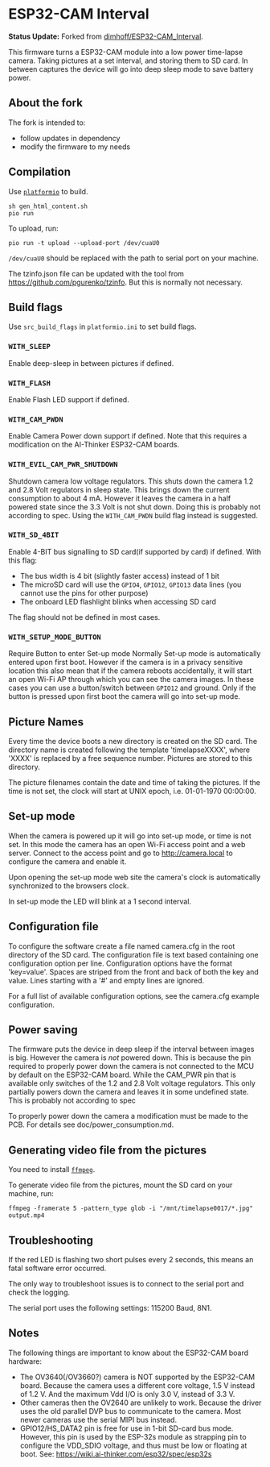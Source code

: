 ESP32-CAM Interval
==================

__Status Update:__ Forked from [dimhoff/ESP32-CAM_Interval](https://github.com/dimhoff/ESP32-CAM_Interval).

This firmware turns a ESP32-CAM module into a low power time-lapse camera.
Taking pictures at a set interval, and storing them to SD card. In between
captures the device will go into deep sleep mode to save battery power.

About the fork
--------------

The fork is intended to:

* follow updates in dependency
* modify the firmware to my needs

Compilation
-----------

Use [`platformio`](https://platformio.org/) to build.

```console
sh gen_html_content.sh
pio run
```

To upload, run:

```console
pio run -t upload --upload-port /dev/cuaU0
```

`/dev/cuaU0` should be replaced with the path to serial port on your machine.

The tzinfo.json file can be updated with the tool from
https://github.com/pgurenko/tzinfo. But this is normally not necessary.

## Build flags

Use `src_build_flags` in `platformio.ini` to set build flags.

### `WITH_SLEEP`

Enable deep-sleep in between pictures if defined.

### `WITH_FLASH`

Enable Flash LED support if defined.

### `WITH_CAM_PWDN`

Enable Camera Power down support if defined. Note that this requires a
modification on the AI-Thinker ESP32-CAM boards.

### `WITH_EVIL_CAM_PWR_SHUTDOWN`

Shutdown camera low voltage regulators.  This shuts down the camera 1.2 and
2.8 Volt regulators in sleep state. This brings down the current
consumption to about 4 mA. However it leaves the camera in a half powered
state since the 3.3 Volt is not shut down. Doing this is probably not
according to spec. Using the `WITH_CAM_PWDN` build flag instead is suggested.

### `WITH_SD_4BIT`

Enable 4-BIT bus signalling to SD card(if supported by card) if defined. With
this flag:

* The bus width is 4 bit (slightly faster access) instead of 1 bit
* The microSD card will use the `GPIO4`, `GPIO12`, `GPIO13` data lines (you
  cannot use the pins for other purpose)
* The onboard LED flashlight blinks when accessing SD card

The flag should not be defined in most cases.

### `WITH_SETUP_MODE_BUTTON`

Require Button to enter Set-up mode Normally Set-up mode is automatically
entered upon first boot. However if the camera is in a privacy sensitive
location this also mean that if the camera reboots accidentally, it will start
an open Wi-Fi AP through which you can see the camera images. In these cases
you can use a button/switch between `GPIO12` and ground. Only if the button is
pressed upon first boot the camera will go into set-up mode.

Picture Names
-------------
Every time the device boots a new directory is created on the SD card. The
directory name is created following the template 'timelapseXXXX', where 'XXXX'
is replaced by a free sequence number. Pictures are stored to this directory.

The picture filenames contain the date and time of taking the pictures. If the
time is not set, the clock will start at UNIX epoch, i.e. 01-01-1970 00:00:00.

Set-up mode
-----------
When the camera is powered up it will go into set-up mode, or time is not
set. In this mode the camera has an open Wi-Fi access point and a web server.
Connect to the access point and go to http://camera.local to configure the
camera and enable it.

Upon opening the set-up mode web site the camera's clock is automatically
synchronized to the browsers clock.

In set-up mode the LED will blink at a 1 second interval.

Configuration file
------------------
To configure the software create a file named camera.cfg in the root
directory of the SD card. The configuration file is text based containing one
configuration option per line. Configuration options have the format
'key=value'. Spaces are striped from the front and back of both the key and
value. Lines starting with a '#' and empty lines are ignored.

For a full list of available configuration options, see the camera.cfg example
configuration.

Power saving
------------
The firmware puts the device in deep sleep if the interval between images is
big. However the camera is _not_ powered down. This is because the pin required
to properly power down the camera is not connected to the MCU by default on the
ESP32-CAM board. While the CAM_PWR pin that is available only switches of the
1.2 and 2.8 Volt voltage regulators. This only partially powers down the camera
and leaves it in some undefined state. This is probably not according to spec

To properly power down the camera a modification must be made to the PCB. For
details see doc/power_consumption.md.

Generating video file from the pictures
---------------------------------------

You need to install [`ffmpeg`](https://ffmpeg.org/).

To generate video file from the pictures, mount the SD card on your machine,
run:

```console
ffmpeg -framerate 5 -pattern_type glob -i "/mnt/timelapse0017/*.jpg" output.mp4
```

Troubleshooting
---------------
If the red LED is flashing two short pulses every 2 seconds, this means an fatal
software error occurred.

The only way to troubleshoot issues is to connect to the serial port and check
the logging.

The serial port uses the following settings: 115200 Baud, 8N1.

Notes
-----
The following things are important to know about the ESP32-CAM board hardware:

 - The OV3640(/OV3660?) camera is NOT supported by the ESP32-CAM board. Because
   the camera uses a different core voltage, 1.5 V instead of 1.2 V. And the
   maximum Vdd I/O is only 3.0 V, instead of 3.3 V.
 - Other cameras then the OV2640 are unlikely to work. Because the driver uses
   the old parallel DVP bus to communicate to the camera. Most newer cameras
   use the serial MIPI bus instead.
 - GPIO12/HS_DATA2 pin is free for use in 1-bit SD-card bus mode. However, this
   pin is used by the ESP-32s module as strapping pin to configure the VDD_SDIO
   voltage, and thus must be low or floating at boot. See:
   https://wiki.ai-thinker.com/esp32/spec/esp32s
